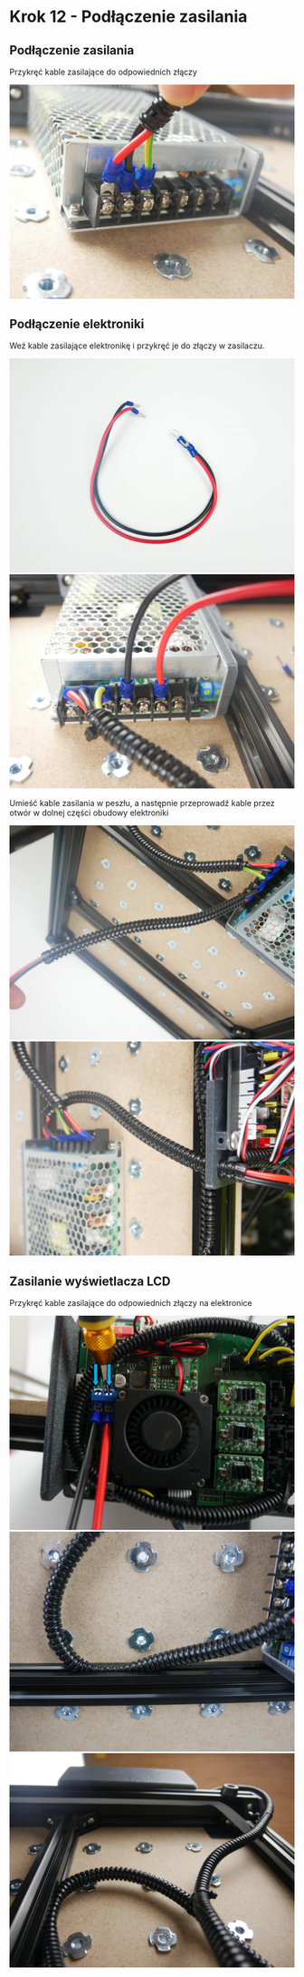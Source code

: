 # Krok 12 - Podłączenie zasilania

## Podłączenie zasilania
Przykręć kable zasilające do odpowiednich złączy

![Podłączenie zasilania](resources/step12.1.webp)

## Podłączenie elektroniki
Weź kable zasilające elektronikę i przykręć je do złączy w zasilaczu.

![Podłączenie zasilania](resources/step12.2.webp)
![Podłączenie zasilania](resources/step12.3.webp)

Umieść kable zasilania w peszłu, a następnie przeprowadź kable przez otwór w dolnej części obudowy elektroniki

![Podłączenie zasilania](resources/step12.4.webp)
![Podłączenie zasilania](resources/step12.5.webp)

## Zasilanie wyświetlacza LCD
Przykręć kable zasilające do odpowiednich złączy na elektronice

![Montaż wyświetlacza LCD](resources/step13.1.webp)
![Montaż wyświetlacza LCD](resources/step13.2.webp)
![Montaż wyświetlacza LCD](resources/step13.3.webp)